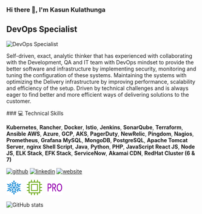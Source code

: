 ### Hi there 👋, I'm Kasun Kulathunga
## DevOps Specialist
![DevOps Specialist](https://ibagroupit.com/wp-content/uploads/2020/05/banner_1300-357_devops.png)
<p>
Self-driven, exact, analytic thinker that has experienced with collaborating with the Development, QA and IT team with DevOps mindset to provide the better software and infrastructure by implementing security, monitoring and tuning the configuration of these systems. Maintaining the systems with optimizing the Delivery infrastructure by improving performance, scalability and efficiency of the setup. Driven by technical challenges and is always eager to find better and more efficient ways of delivering solutions to the customer.
</p>
### 💻 Technical Skills

**Kubernetes**, **Rancher**, **Docker**, **Istio**, **Jenkins**, **SonarQube**, **Terraform**, **Ansible** 
**AWS**, **Azure**, **GCP**, **AKS**, **PagerDuty**, **NewRelic**, **Pingdom**, **Nagios**, **Prometheus**, **Grafana** 
**MySQL**, **MongoDB**, **PostgreSQL**, **Apache Tomcat Server**, **nginx** 
**Shell Script**, **Java**, **Python**, **PHP**, **JavaScript** 
**React JS**, **Node JS**, **ELK Stack**, **EFK Stack**, **ServiceNow**, **Akamai CDN**, **RedHat Cluster (6 & 7)** 



[<img src='https://cdn.jsdelivr.net/npm/simple-icons@3.0.1/icons/github.svg' alt='github' height='40'>](https://github.com/KasunKulathunga)  [<img src='https://cdn.jsdelivr.net/npm/simple-icons@3.0.1/icons/linkedin.svg' alt='linkedin' height='40'>](https://www.linkedin.com/in/kasun-kulathunga-206b2b99/)  [<img src='https://cdn.jsdelivr.net/npm/simple-icons@3.0.1/icons/icloud.svg' alt='website' height='40'>](https://kasunkulathungalk.netlify.app/)  

<a href='https://archiveprogram.github.com/'><img src='https://raw.githubusercontent.com/acervenky/animated-github-badges/master/assets/acbadge.gif' width='40' height='40'></a> <a href='https://docs.github.com/en/developers'><img src='https://raw.githubusercontent.com/acervenky/animated-github-badges/master/assets/devbadge.gif' width='40' height='40'></a> <a href='https://github.com/pricing'><img src='https://raw.githubusercontent.com/acervenky/animated-github-badges/master/assets/pro.gif' width='40' height='40'></a> 

![GitHub stats](https://github-readme-stats.vercel.app/api?username=KasunKulathunga&show_icons=true)  

